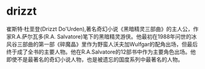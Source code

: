 # drizzt
崔斯特·杜垩登(Drizzt Do'Urden),著名奇幻小说《黑暗精灵三部曲》的主人公，作家R.A.萨尔瓦多(R.A. Salvatore)笔下的黑暗精灵游侠。他最初在1988年问世的冰风谷三部曲的第一部《碎魔晶》里作为野蛮人沃夫加Wulfgar的配角出场，但最后终于成了全书的主要人物。他在R.A.Salvatore的12部书中作为主要角色出场。他即使不是最著名的奇幻小说人物，也是被遗忘的国度系列中最著名的人物。